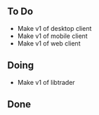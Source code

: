 ## To Do

- Make v1 of desktop client
- Make v1 of mobile client
- Make v1 of web client

## Doing

- Make v1 of libtrader

## Done

